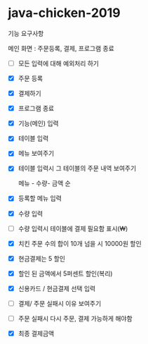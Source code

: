 # java-chicken-2019





기능 요구사항

메인 화면 : 주문등록, 결제, 프로그램 종료



+ [ ] 모든 입력에 대해 예외처리 하기

+ [x] 주문 등록

+ [x] 결제하기

+ [x] 프로그램 종료

+ [x] 기능(메인) 입력

+ [x] 테이블 입력

+ [x] 메뉴 보여주기

+ [x] 테이블 입력시 그 테이블의 주문 내역 보여주기

  메뉴 - 수량- 금액 순

+ [x] 등록할 메뉴 입력

+ [x] 수량 입력

+ [ ] 수량 입력시 테이블에 결제 필요함 표시(₩)

+ [x] 치킨 주문 수의 합이 10개 넘을 시 10000원 할인

+ [x] 현금결제는 5 할인 

+ [x] 할인 된 금액에서 5퍼센트 할인(복리)

+ [x] 신용카드 / 현금결제 선택 입력

+ [ ] 결제/ 주문 실패시 이유 보여주기

+ [ ] 주문 실패시 다시 주문, 결제 가능하게 해야함

+ [x] 최종 결제금액

  